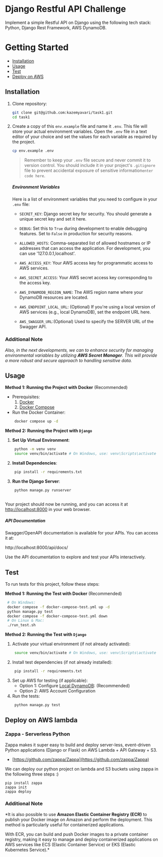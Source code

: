 # Django Restful API Challenge

Implement a simple Restful API on Django using the following tech stack: Python, Django Rest Framework, AWS DynamoDB.

# Getting Started
-   [Installation](#installation)
-   [Usage](#usage)
-   [Test](#test)
-   [Deploy on AWS](#deploy-on-aws-lambda)

## Installation
1. Clone repository:
	```bash
	git clone git@github.com:kazemyavari/task1.git
	cd task1
	```
2. Create a copy of this `env.example` file and name it `.env`. This file will store your actual environment variables. Open the `.env` file in a text editor of your choice and set the values for each variable as required by the project.
	```bash
	cp env.example .env
	```
	
	> Remember to keep your `.env` file secure and never commit it to
	> version control. You should include it in your project's `.gitignore`
	> file to prevent accidental exposure of sensitive information`enter
	> code here`.

	##### Environment Variables

	Here is a list of environment variables that you need to configure in your `.env` file:

	-   `SECRET_KEY`: Django secret key for security. You should generate a unique secret key and set it here.
    
	- `DEBUG`: Set this to `True` during development to enable debugging features. Set to `False` in production for security reasons.
    
	-   `ALLOWED_HOSTS`: Comma-separated list of allowed hostnames or IP addresses that can access the application. For development, you can use '127.0.0.1,localhost'.

	-   `AWS_ACCESS_KEY`: Your AWS access key for programmatic access to AWS services.
    
	-   `AWS_SECRET_ACCESS`: Your AWS secret access key corresponding to the access key.
    
	-   `AWS_DYNAMODB_REGION_NAME`: The AWS region name where your DynamoDB resources are located.
	-   `AWS_ENDPOINT_LOCAL_URL`: (Optional) If you're using a local version of AWS services (e.g., local DynamoDB), set the endpoint URL here.
	 - `AWS_SWAGGER_URL`:(Optional) Used to specify the SERVER URL of the Swagger API.
 
 
### Additional Note

*Also, in the next developments, we can to enhance security for managing environmental variables by utilizing **AWS Secret Manager**. This will provide a more robust and secure approach to handling sensitive data.*

## Usage
**Method 1: Running the Project with Docker** (Recommended)
- Prerequisites:
	 1. [Docker](https://www.docker.com/get-started)
	 2. [Docker Compose](https://docs.docker.com/compose/install/)
 - Run the Docker Container:
	```bash
	 docker compose up -d
	```
**Method 2: Running the Project with `Django`**
 
1. **Set Up Virtual Environment**:
	 ```bash
	  python -m venv venv
	  source venv/bin/activate # On Windows, use: venv\Scripts\activate
	 ```
2. **Install Dependencies**:
	 ```bash
	  pip install -r requirements.txt
	 ```
3. **Run the Django Server**:
	 ```bash
	  python manage.py runserver
	 ```
##
Your project should now be running, and you can access it at [http://localhost:8000](http://localhost:8000/) in your web browser.

##### API Documentation
Swagger/OpenAPI documentation is available for your APIs. You can access it at:

http://localhost:8000/api/docs/

Use the API documentation to explore and test your APIs interactively.

## Test
To run tests for this project, follow these steps:

**Method 1: Running the Test with Docker**  (Recommended) 	
```bash
 # On Windows:
 docker compose -f docker-compose-test.yml up -d
 python manage.py test
 docker compose -f docker-compose-test.yml down
 # On Linux & Mac:
 ./run_test.sh
```
**Method 2: Running the Test with `Django`**
1. Activate your virtual environment (if not already activated):
	 ```bash
      source venv/bin/activate # On Windows, use: venv\Scripts\activate
	 ```
2. Install test dependencies (if not already installed):
	 ```bash
      pip install -r requirements.txt
	 ```
3. Set up AWS for testing (if applicable):
	 - Option 1: Configure [Local DynamoDB](https://docs.aws.amazon.com/amazondynamodb/latest/developerguide/DynamoDBLocal.DownloadingAndRunning.html): (Recommended)
	 -  Option 2: AWS Account Configuration
4. Run the tests:
	 ```bash
      python manage.py test
	 ```
## Deploy on AWS lambda

### Zappa - Serverless Python

Zappa makes it super easy to build and deploy server-less, event-driven Python applications (Django or Flask) on AWS Lambda + API Gateway + S3.

-   [https://github.com/zappa/Zappa](https://github.com/zappa/Zappa)

We can deploy our python project on lambda and S3 buckets using zappa in the following three steps :)

    pip install zappa
    zappa init
    zappa deploy
    
### Additional Note

*It is also possible to use **Amazon Elastic Container Registry (ECR)** to publish your Docker image on Amazon and perform the deployment. This method is particularly useful for containerized applications.

With ECR, you can build and push Docker images to a private container registry, making it easy to manage and deploy containerized applications on AWS services like ECS (Elastic Container Service) or EKS (Elastic Kubernetes Service).*
